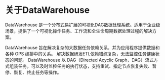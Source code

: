 # 关于DataWarehouse

DataWarehouse 是一个分布式易扩展的可视化DAG数据处理系统。适用于企业级场景，提供了一个可视化操作任务、工作流和全生命周期数据处理过程的解决方案。

DataWarehouse 旨在解决复杂的大数据任务依赖关系，并为应用程序提供数据和各种 OPS 编排中的关系。 解决数据研发ETL依赖错综复杂，无法监控任务健康状态的问题。
DataWarehouse 以 DAG（Directed Acyclic Graph，DAG）流式方式组装任务，可以及时监控任务的执行状态，支持重试、指定节点恢复失败、暂停、恢复、终止任务等操作。

